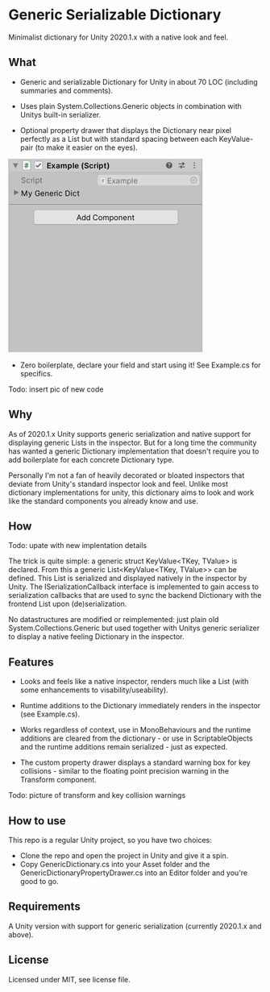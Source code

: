 # Generic Serializable Dictionary
Minimalist dictionary for Unity 2020.1.x with a native look and feel.

## What

* Generic and serializable Dictionary for Unity in about 70 LOC (including summaries and comments).

* Uses plain System.Collections.Generic objects in combination with Unitys built-in serializer.

* Optional property drawer that displays the Dictionary near pixel perfectly as a List but with standard spacing between each KeyValue-pair (to make it easier on the eyes).

![](example.gif)

* Zero boilerplate, declare your field and start using it! See Example.cs for specifics.

Todo: insert pic of new code

## Why 

As of 2020.1.x Unity supports generic serialization and native support for displaying generic Lists in the inspector. But for a long time the community has wanted a generic Dictionary implementation that doesn't require you to add boilerplate for each concrete Dictionary type.

Personally I'm not a fan of heavily decorated or bloated inspectors that deviate from Unity's standard inspector look and feel. Unlike most dictionary implementations for unity, this dictionary aims to look and work like the standard components you already know and use.

## How

Todo: upate with new implentation details

The trick is quite simple: a generic struct KeyValue<TKey, TValue> is declared. From this a generic List<KeyValue<TKey, TValue>> can be defined. This List is serialized and displayed natively in the inspector by Unity. The ISerializationCallback interface is implemented to gain access to serialization callbacks that are used to sync the backend Dictionary with the frontend List upon (de)serialization.

No datastructures are modified or reimplemented: just plain old System.Collections.Generic but used together with Unitys generic serializer to display a native feeling Dictionary in the inspector.

## Features

* Looks and feels like a native inspector, renders much like a List<T> (with some enhancements to visability/useability).

* Runtime additions to the Dictionary immediately renders in the inspector (see Example.cs).

* Works regardless of context, use in MonoBehaviours and the runtime additions are cleared from the dictionary - or use in ScriptableObjects and the runtime additions remain serialized - just as expected.

* The custom property drawer displays a standard warning box for key collisions - similar to the floating point precision warning in the Transform component.

Todo: picture of transform and key collision warnings

## How to use

This repo is a regular Unity project, so you have two choices:
* Clone the repo and open the project in Unity and give it a spin.
* Copy GenericDictionary.cs into your Asset folder and the GenericDictionaryPropertyDrawer.cs into an Editor folder and you're good to go.

## Requirements

A Unity version with support for generic serialization (currently 2020.1.x and above).

## License
Licensed under MIT, see license file.
